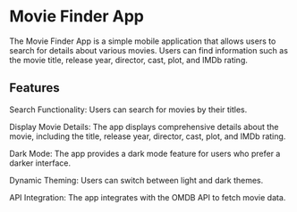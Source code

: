 # Movie Finder App
 
The Movie Finder App is a simple mobile application that allows users to search for details about various movies. Users can find information such as the movie title, release year, director, cast, plot, and IMDb rating.

## Features

Search Functionality: Users can search for movies by their titles.

Display Movie Details: The app displays comprehensive details about the movie, including the title, release year, director, cast, plot, and IMDb rating.

Dark Mode: The app provides a dark mode feature for users who prefer a darker interface.

Dynamic Theming: Users can switch between light and dark themes.

API Integration: The app integrates with the OMDB API to fetch movie data.
